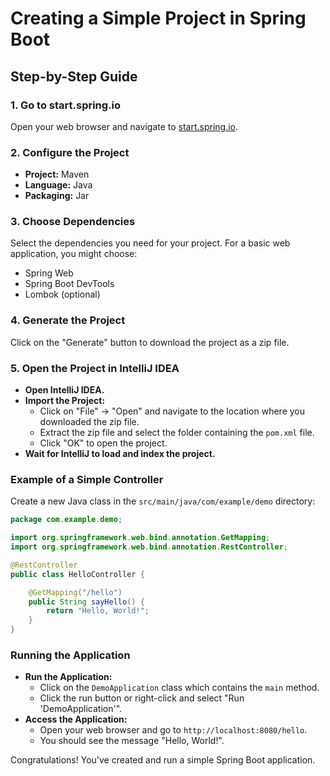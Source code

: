 
# Creating a Simple Project in Spring Boot

## Step-by-Step Guide

### 1. Go to start.spring.io
Open your web browser and navigate to [start.spring.io](https://start.spring.io/).

### 2. Configure the Project
- **Project:** Maven
- **Language:** Java
- **Packaging:** Jar

### 3. Choose Dependencies
Select the dependencies you need for your project. For a basic web application, you might choose:
- Spring Web
- Spring Boot DevTools
- Lombok (optional)

### 4. Generate the Project
Click on the "Generate" button to download the project as a zip file.

### 5. Open the Project in IntelliJ IDEA
- **Open IntelliJ IDEA.**
- **Import the Project:**
  - Click on "File" -> "Open" and navigate to the location where you downloaded the zip file.
  - Extract the zip file and select the folder containing the `pom.xml` file.
  - Click "OK" to open the project.
- **Wait for IntelliJ to load and index the project.**

### Example of a Simple Controller

Create a new Java class in the `src/main/java/com/example/demo` directory:

```java
package com.example.demo;

import org.springframework.web.bind.annotation.GetMapping;
import org.springframework.web.bind.annotation.RestController;

@RestController
public class HelloController {

    @GetMapping("/hello")
    public String sayHello() {
        return "Hello, World!";
    }
}
```

### Running the Application

- **Run the Application:**
  - Click on the `DemoApplication` class which contains the `main` method.
  - Click the run button or right-click and select "Run 'DemoApplication'".
- **Access the Application:**
  - Open your web browser and go to `http://localhost:8080/hello`.
  - You should see the message "Hello, World!".

Congratulations! You've created and run a simple Spring Boot application.
